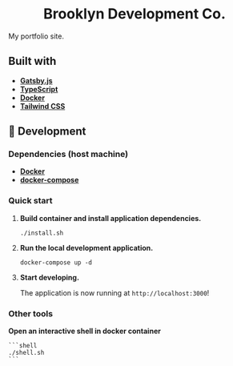 <h1 align="center">
  Brooklyn Development Co.
</h1>

My portfolio site.

## Built with

- **[Gatsby.js](https://www.gatsbyjs.com/docs/)**
- **[TypeScript](https://www.typescriptlang.org/docs/)**
- **[Docker](https://docs.docker.com/)**
- **[Tailwind CSS](https://tailwindcss.com/docs/)**

## 🚀 Development

### Dependencies (host machine)

- **[Docker](https://docs.docker.com/)**
- **[docker-compose](https://docs.docker.com/compose/)**

### Quick start

1.  **Build container and install application dependencies.**

    ```shell
    ./install.sh
    ```

2.  **Run the local development application.**

    ```shell
    docker-compose up -d
    ```

3.  **Start developing.**

    The application is now running at `http://localhost:3000`!

### Other tools

**Open an interactive shell in docker container**

    ```shell
    ./shell.sh
    ```
